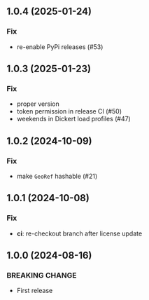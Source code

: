 ## 1.0.4 (2025-01-24)

### Fix

- re-enable PyPi releases (#53)

## 1.0.3 (2025-01-23)

### Fix

- proper version
- token permission in release CI (#50)
- weekends in Dickert load profiles (#47)

## 1.0.2 (2024-10-09)

### Fix

- make `GeoRef` hashable (#21)

## 1.0.1 (2024-10-08)

### Fix

- **ci**: re-checkout branch after license update

## 1.0.0 (2024-08-16)

### BREAKING CHANGE

- First release
